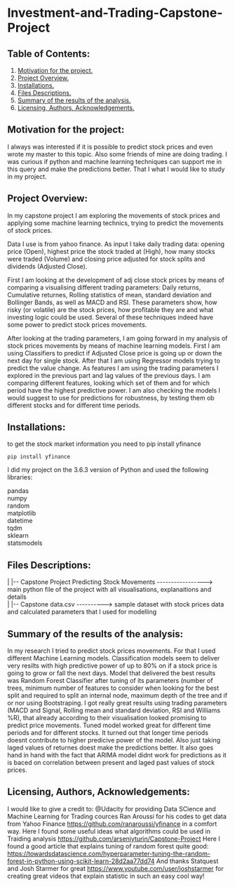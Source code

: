 # Investment-and-Trading-Capstone-Project


## Table of Contents:
1. [Motivation for the project.](#mp)
2. [Project Overview.](#prov)
3. [Installations.](#instal)
4. [Files Descriptions.](#fd)
5. [Summary of the results of the analysis.](#scr)
6. [Licensing, Authors, Acknowledgements.](#li)


<a name="mp"></a>
## Motivation for the project:

I always was interested if it is possible to predict stock prices and even wrote my master to this topic. Also some friends of mine are doing trading.
I was curious if python and machine learning techniques can support me in this query and make the predictions better. That I what I would like to study in my project.

<a name="prov"></a>
## Project Overview:

In my capstone project I am exploring the movements of stock prices and applying some machine learning technics, trying to predict the movements of stock prices.

Data I use is from yahoo finance. As input I take daily trading data: opening price (Open), highest price the stock traded at (High), how many stocks were traded (Volume) and closing price adjusted for stock splits and dividends (Adjusted Close).

First I am looking at the development of adj close stock prices by means of comparing a visualising different trading parameters: Daily returns, Cumulative returnes, Rolling statistics of mean, standard deviation and Bollinger Bands, as well as MACD and RSI. These parameters show, how risky (or volatile) are the stock prices, how profitable they are and what investing logic could be used. Several of these techniques indeed have some power to predict stock prices movements.

After looking at the trading parameters, I am going forward in my analysis of stock prices movements by means of machine learning models. First I am using Classifiers to predict if Adjusted Close price is going up or down the next day for single stock. After that I am using Regressor models trying to predict the value change. As features I am using the trading parameters I explored in the previous part and lag values of the previous days. I am comparing different features, looking which set of them and for which period have the highest predictive power. I am also checking the models I would suggest to use for predictions for robustness, by testing them ob different stocks and for different time periods. 

<a name="instal"></a>
## Installations:

to get the stock market information you need to pip install yfinance

`pip install yfinance`

I did my project on the 3.6.3 version of Python and used the following libraries:

pandas<br />
numpy<br />
random<br />
matplotlib<br />
datetime<br />
tqdm<br />
sklearn<br />
statsmodels<br />

<a name="fd"></a>
## Files Descriptions:


| |--  Capstone Project Predicting Stock Movements -----------------> main python file of the project with all visualisations, explanaitions and details<br />
| |--  Capstone data.csv ----------> sample dataset with stock prices data and calculated parameters that I used for modelling

<a name="instr"></a>
## Summary of the results of the analysis:

In my research I tried to predict stock prices movements. For that I used different Machine Learning models. 
Classification models seem to deliver very resilts with high predictive power of up to 80% on if a stock price is going to grow or fall the next days. Model that delivered the best results was Random Forest Classifier after tuning of its parameters (number of trees, minimum number of features to consider when looking for the best split and required to split an internal node, maximum depth of the tree and if or nor using Bootstraping. I got really great results using trading parameters (MACD and Signal, Rolling mean and standard deviation, RSI and Williams %R), that already according to their visualisation looked promising to predict price movements. Tuned model worked great for different time periods and for different stocks. It turned out that longer time periods doesnt contribute to higher predicive power of the model. Also just taking laged values of returnes doest make the predictions better. It also goes hand in hand with the fact that ARIMA model didnt work for predictions as it is baced on correlation between present and laged past values of stock prices.


<a name="li"></a>
## Licensing, Authors, Acknowledgements:

I would like to give a credit to:
@Udacity for providing Data SCience and Machine Learning for Trading cources
Ran Aroussi for his codes to get data from Yahoo Finance https://github.com/ranaroussi/yfinance in a comfort way.
Here I found some useful ideas what algorithms could be used in Traiding analysis https://github.com/arseniyturin/Capstone-Project
Here I found a good article that explains tuning of random forest quite good:
https://towardsdatascience.com/hyperparameter-tuning-the-random-forest-in-python-using-scikit-learn-28d2aa77dd74
And thanks Statquest and Josh Starmer for great https://www.youtube.com/user/joshstarmer for creating great videos that explain statistic in such an easy cool way!
